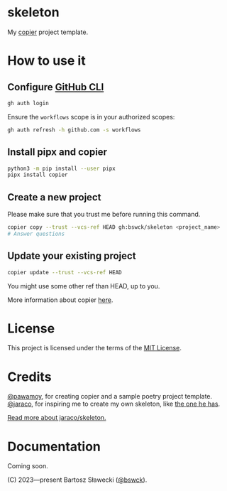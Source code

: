# skeleton
My [copier](https://github.com/copier-org/copier) project template.

# How to use it

## Configure [GitHub CLI](https://cli.github.com/)
```bash
gh auth login
```
Ensure the `workflows` scope is in your authorized scopes:
```bash
gh auth refresh -h github.com -s workflows
```

## Install pipx and copier
```bash
python3 -m pip install --user pipx
pipx install copier
```

## Create a new project
Please make sure that you trust me before running this command.
```bash
copier copy --trust --vcs-ref HEAD gh:bswck/skeleton <project_name>
# Answer questions
```

## Update your existing project
```bash
copier update --trust --vcs-ref HEAD
```
You might use some other ref than HEAD, up to you.

More information about copier [here](https://copier.readthedocs.io/en/stable/).

# License
This project is licensed under the terms of the [MIT License](/LICENSE).

# Credits
[@pawamoy](https://github.com/pawamoy), for creating copier and a sample poetry project template.
[@jaraco](https://github.com/jaraco), for inspiring me to create my own skeleton, like [the one he has](https://github.com/jaraco/skeleton).

[Read more about jaraco/skeleton.](https://blog.jaraco.com/skeleton)

# Documentation
Coming soon.


(C) 2023—present Bartosz Sławecki ([@bswck](https://github.com/bswck)).
